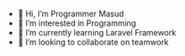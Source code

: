 - 👋 Hi, I’m Programmer Masud
- 👀 I’m interested in Programming
- 🌱 I’m currently learning Laravel Framework
- 💞️ I’m looking to collaborate on teamwork


<!---
programmerrmasud/programmerrmasud is a ✨ special ✨ repository because its `README.md` (this file) appears on your GitHub profile.
You can click the Preview link to take a look at your changes.
--->

